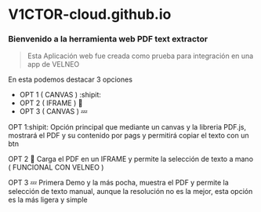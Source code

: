 # V1CTOR-cloud.github.io
### Bienvenido a la herramienta web PDF text extractor
> Esta Aplicación web fue creada como prueba para integración en una app de VELNEO

En esta podemos destacar 3 opciones
- OPT 1 ( CANVAS ) :shipit:
- OPT 2 ( IFRAME ) 🗿
- OPT 3 ( CANVAS ) 💤

OPT 1:shipit:
Opción principal que mediante un canvas y la libreria PDF.js,
mostrará el PDF y su contenido por pags y permitirá copiar el texto con un btn

OPT 2 🗿
Carga el PDF en un IFRAME y permite la selección de texto a mano ( FUNCIONAL CON VELNEO )

OPT 3 💤
Primera Demo y la más pocha, muestra el PDF y permite la selección de texto manual,
aunque la resolución no es la mejor,
esta opción es la más ligera y simple
